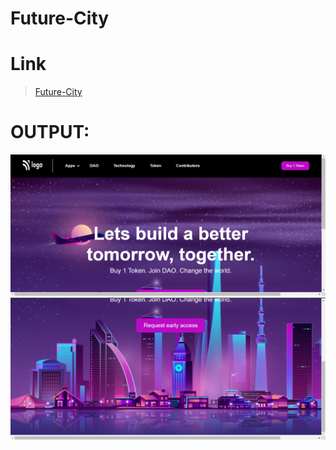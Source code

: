 # Future-City

# Link
> [Future-City](https://vishalganeshkatkar.github.io/Future-City/)

# OUTPUT:

![Future-City](./images/screenshot1.png)
![Future-City](./images/screenshot2.png)
